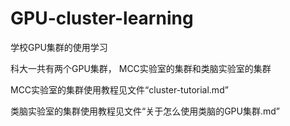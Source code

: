# GPU-cluster-learning
学校GPU集群的使用学习


科大一共有两个GPU集群，
MCC实验室的集群和类脑实验室的集群

MCC实验室的集群使用教程见文件“cluster-tutorial.md”

类脑实验室的集群使用教程见文件“关于怎么使用类脑的GPU集群.md”

